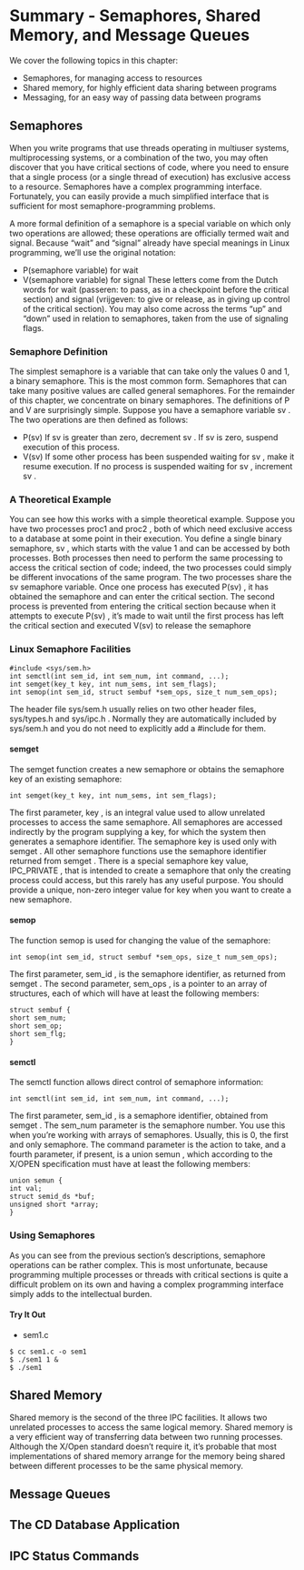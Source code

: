 # Summary - Semaphores, Shared Memory, and Message Queues

We cover the following topics in this chapter:
* Semaphores, for managing access to resources
* Shared memory, for highly efficient data sharing between programs
* Messaging, for an easy way of passing data between programs

## Semaphores
When you write programs that use threads operating in multiuser systems, multiprocessing systems, or a combination of the two, you may often discover that you have critical sections of code, where you need to ensure that a single process (or a single thread of execution) has exclusive access to a resource.
Semaphores have a complex programming interface. Fortunately, you can easily provide a much simplified interface that is sufficient for most semaphore-programming problems.

A more formal definition of a semaphore is a special variable on which only two operations are allowed; these operations are officially termed wait and signal. Because “wait” and “signal” already have special meanings in Linux programming, we’ll use the original notation:
* P(semaphore variable) for wait
* V(semaphore variable) for signal
These letters come from the Dutch words for wait (passeren: to pass, as in a checkpoint before the critical section) and signal (vrijgeven: to give or release, as in giving up control of the critical section). You may also come across the terms “up” and “down” used in relation to semaphores, taken from the use of signaling flags.

### Semaphore Definition

The simplest semaphore is a variable that can take only the values 0 and 1, a binary semaphore. This is the most common form. Semaphores that can take many positive values are called general semaphores. For the remainder of this chapter, we concentrate on binary semaphores.
The definitions of P and V are surprisingly simple. Suppose you have a semaphore variable sv . The two operations are then defined as follows:
* P(sv) If sv is greater than zero, decrement sv . If sv is zero, suspend execution of this process.
* V(sv) If some other process has been suspended waiting for sv , make it resume execution. If no process is suspended waiting for sv , increment sv .

### A Theoretical Example

You can see how this works with a simple theoretical example. Suppose you have two processes proc1 and proc2 , both of which need exclusive access to a database at some point in their execution. You define a single binary semaphore, sv , which starts with the value 1 and can be accessed by both processes. Both processes then need to perform the same processing to access the critical section of code; indeed, the two processes could simply be different invocations of the same program.
The two processes share the sv semaphore variable. Once one process has executed P(sv) , it has obtained the semaphore and can enter the critical section. The second process is prevented from entering the critical section because when it attempts to execute P(sv) , it’s made to wait until the first process has left the critical section and executed V(sv) to release the semaphore

### Linux Semaphore Facilities

```
#include <sys/sem.h>
int semctl(int sem_id, int sem_num, int command, ...);
int semget(key_t key, int num_sems, int sem_flags);
int semop(int sem_id, struct sembuf *sem_ops, size_t num_sem_ops);
```
The header file sys/sem.h usually relies on two other header files, sys/types.h and sys/ipc.h . Normally they are automatically included by sys/sem.h and you do not need to explicitly add a #include for them.

#### semget

The semget function creates a new semaphore or obtains the semaphore key of an existing semaphore:
```
int semget(key_t key, int num_sems, int sem_flags);
```
The first parameter, key , is an integral value used to allow unrelated processes to access the same semaphore. All semaphores are accessed indirectly by the program supplying a key, for which the system then generates a semaphore identifier. The semaphore key is used only with semget . All other semaphore functions use the semaphore identifier returned from semget .
There is a special semaphore key value, IPC_PRIVATE , that is intended to create a semaphore that only the creating process could access, but this rarely has any useful purpose. You should provide a unique, non-zero integer value for key when you want to create a new semaphore.


#### semop 
The function semop is used for changing the value of the semaphore:
```
int semop(int sem_id, struct sembuf *sem_ops, size_t num_sem_ops);
```
The first parameter, sem_id , is the semaphore identifier, as returned from semget . The second parameter, sem_ops , is a pointer to an array of structures, each of which will have at least the following members:
```
struct sembuf {
short sem_num;
short sem_op;
short sem_flg;
}
```
#### semctl

The semctl function allows direct control of semaphore information:
```
int semctl(int sem_id, int sem_num, int command, ...);
```
The first parameter, sem_id , is a semaphore identifier, obtained from semget . The sem_num parameter is the semaphore number. You use this when you’re working with arrays of semaphores. Usually, this is 0, the first and only semaphore. The command parameter is the action to take, and a fourth parameter, if present, is a union semun , which according to the X/OPEN specification must have at least the following members:
```
union semun {
int val;
struct semid_ds *buf;
unsigned short *array;
}
```
### Using Semaphores

As you can see from the previous section’s descriptions, semaphore operations can be rather complex. This is most unfortunate, because programming multiple processes or threads with critical sections is quite a difficult problem on its own and having a complex programming interface simply adds to the intellectual burden.

#### Try It Out
* sem1.c
```
$ cc sem1.c -o sem1
$ ./sem1 1 &
$ ./sem1
```


## Shared Memory
Shared memory is the second of the three IPC facilities. It allows two unrelated processes to access the same logical memory. Shared memory is a very efficient way of transferring data between two running processes. Although the X/Open standard doesn’t require it, it’s probable that most implementations of shared memory arrange for the memory being shared between different processes to be the same physical memory.

## Message Queues


## The CD Database Application


## IPC Status Commands


